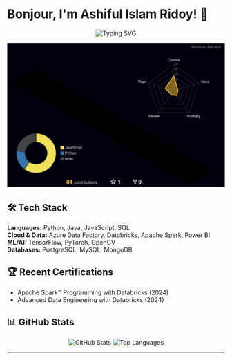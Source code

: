 # Bonjour, I'm Ashiful Islam Ridoy! 👋



<div align="center">
  <img src="https://readme-typing-svg.herokuapp.com?font=Fira+Code&pause=1000&color=2E9EF7&center=true&vCenter=true&width=435&lines=Data+Engineer;Azure+Cloud+Specialist;ML+Enthusiast&cursor=true" alt="Typing SVG" />
</div>



![](./profile-3d-contrib/profile-night-rainbow.svg)

## 🛠️ Tech Stack

**Languages:** Python, Java, JavaScript, SQL  
**Cloud & Data:** Azure Data Factory, Databricks, Apache Spark, Power BI  
**ML/AI:** TensorFlow, PyTorch, OpenCV  
**Databases:** PostgreSQL, MySQL, MongoDB  

## 🏆 Recent Certifications
- Apache Spark™ Programming with Databricks (2024)
- Advanced Data Engineering with Databricks (2024)

## 📊 GitHub Stats

<div align="center">
  <img src="https://github-readme-stats.vercel.app/api?username=AshifulRidoy&show_icons=true&theme=tokyonight&hide_border=true&count_private=true" alt="GitHub Stats" height="165" />
  <img src="https://github-readme-stats.vercel.app/api/top-langs/?username=AshifulRidoy&layout=compact&theme=tokyonight&hide_border=true" alt="Top Languages" height="165" />
</div>

---
<div align="center">

</div>
